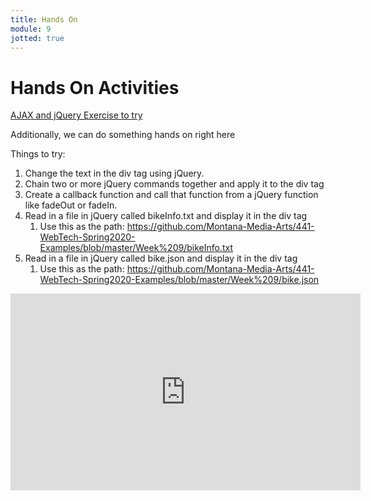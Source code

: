```yaml
---
title: Hands On
module: 9
jotted: true
---
```


# Hands On Activities

[AJAX and jQuery Exercise to try](https://www.teaching-materials.org/ajax/exercise_ajax)

Additionally, we can do something hands on right here

<div id="jotted-demo-1" class="jotted-theme-stacked"></div>

<script>
    new Jotted(document.querySelector("#jotted-demo-1"), {
    files: [
        {
            type: "js",
            hide: false,
            url:"https://github.com/Montana-Media-Arts/441-WebTech-Spring2020-Examples/blob/master/Week%209/handsonscript.js"
        },
        {
            type: "html",
            hide: false,
            url:"https://github.com/Montana-Media-Arts/441-WebTech-Spring2020-Examples/blob/master/Week%209/HandsOnExample.html"

    }],
    showBlank: false,
    showResult: true,
    runScripts: true,
    plugins: [
        { name: 'ace', options: { "maxLines": 100, "Lines": 100 } },
        // { name: 'console', options: { autoClear: true } },
    ]
});
</script>

Things to try:

1. Change the text in the div tag using jQuery.
2. Chain two or more jQuery commands together and apply it to the div tag
3. Create a callback function and call that function from a jQuery function like fadeOut or fadeIn.
4. Read in a file in jQuery called bikeInfo.txt and display it in the div tag
   1. Use this as the path: https://github.com/Montana-Media-Arts/441-WebTech-Spring2020-Examples/blob/master/Week%209/bikeInfo.txt
5. Read in a file in jQuery called bike.json and display it in the div tag
   1. Use this as the path: https://github.com/Montana-Media-Arts/441-WebTech-Spring2020-Examples/blob/master/Week%209/bike.json


<iframe width="560" height="315" src="https://www.youtube.com/embed/gGr5KaucfTE" frameborder="0" allow="accelerometer; autoplay; encrypted-media; gyroscope; picture-in-picture" allowfullscreen></iframe>